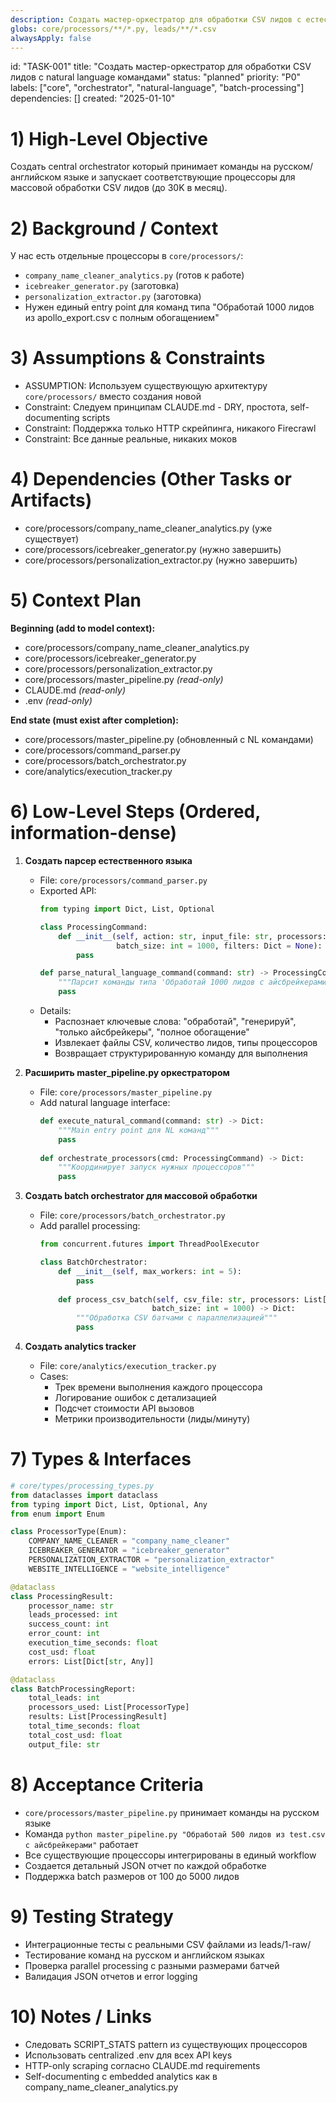 ```yaml
---
description: Создать мастер-оркестратор для обработки CSV лидов с естественным языком
globs: core/processors/**/*.py, leads/**/*.csv
alwaysApply: false
---
```


id: "TASK-001"
title: "Создать мастер-оркестратор для обработки CSV лидов с natural language командами"
status: "planned"
priority: "P0"
labels: ["core", "orchestrator", "natural-language", "batch-processing"]
dependencies: []
created: "2025-01-10"

# 1) High-Level Objective

Создать central orchestrator который принимает команды на русском/английском языке и запускает соответствующие процессоры для массовой обработки CSV лидов (до 30K в месяц).

# 2) Background / Context

У нас есть отдельные процессоры в `core/processors/`:
- `company_name_cleaner_analytics.py` (готов к работе)
- `icebreaker_generator.py` (заготовка)
- `personalization_extractor.py` (заготовка)
- Нужен единый entry point для команд типа "Обработай 1000 лидов из apollo_export.csv с полным обогащением"

# 3) Assumptions & Constraints

- ASSUMPTION: Используем существующую архитектуру `core/processors/` вместо создания новой
- Constraint: Следуем принципам CLAUDE.md - DRY, простота, self-documenting scripts
- Constraint: Поддержка только HTTP скрейпинга, никакого Firecrawl
- Constraint: Все данные реальные, никаких моков

# 4) Dependencies (Other Tasks or Artifacts)

- core/processors/company_name_cleaner_analytics.py (уже существует)
- core/processors/icebreaker_generator.py (нужно завершить)
- core/processors/personalization_extractor.py (нужно завершить)

# 5) Context Plan

**Beginning (add to model context):**

- core/processors/company_name_cleaner_analytics.py
- core/processors/icebreaker_generator.py
- core/processors/personalization_extractor.py 
- core/processors/master_pipeline.py _(read-only)_
- CLAUDE.md _(read-only)_
- .env _(read-only)_

**End state (must exist after completion):**

- core/processors/master_pipeline.py (обновленный с NL командами)
- core/processors/command_parser.py
- core/processors/batch_orchestrator.py
- core/analytics/execution_tracker.py

# 6) Low-Level Steps (Ordered, information-dense)

1. **Создать парсер естественного языка**

   - File: `core/processors/command_parser.py`
   - Exported API:
     ```python
     from typing import Dict, List, Optional
     
     class ProcessingCommand:
         def __init__(self, action: str, input_file: str, processors: List[str], 
                      batch_size: int = 1000, filters: Dict = None):
             pass
     
     def parse_natural_language_command(command: str) -> ProcessingCommand:
         """Парсит команды типа 'Обработай 1000 лидов с айсбрейкерами'"""
         pass
     ```
   - Details:
     - Распознает ключевые слова: "обработай", "генерируй", "только айсбрейкеры", "полное обогащение"
     - Извлекает файлы CSV, количество лидов, типы процессоров
     - Возвращает структурированную команду для выполнения

2. **Расширить master_pipeline.py оркестратором**

   - File: `core/processors/master_pipeline.py`
   - Add natural language interface:
     ```python
     def execute_natural_command(command: str) -> Dict:
         """Main entry point для NL команд"""
         pass
         
     def orchestrate_processors(cmd: ProcessingCommand) -> Dict:
         """Координирует запуск нужных процессоров"""
         pass
     ```

3. **Создать batch orchestrator для массовой обработки**

   - File: `core/processors/batch_orchestrator.py`
   - Add parallel processing:
     ```python
     from concurrent.futures import ThreadPoolExecutor
     
     class BatchOrchestrator:
         def __init__(self, max_workers: int = 5):
             pass
             
         def process_csv_batch(self, csv_file: str, processors: List[str], 
                              batch_size: int = 1000) -> Dict:
             """Обработка CSV батчами с параллелизацией"""
             pass
     ```

4. **Создать analytics tracker**
   - File: `core/analytics/execution_tracker.py`
   - Cases:
     - Трек времени выполнения каждого процессора
     - Логирование ошибок с детализацией
     - Подсчет стоимости API вызовов
     - Метрики производительности (лиды/минуту)

# 7) Types & Interfaces

```python
# core/types/processing_types.py
from dataclasses import dataclass
from typing import Dict, List, Optional, Any
from enum import Enum

class ProcessorType(Enum):
    COMPANY_NAME_CLEANER = "company_name_cleaner"
    ICEBREAKER_GENERATOR = "icebreaker_generator"  
    PERSONALIZATION_EXTRACTOR = "personalization_extractor"
    WEBSITE_INTELLIGENCE = "website_intelligence"

@dataclass
class ProcessingResult:
    processor_name: str
    leads_processed: int
    success_count: int
    error_count: int
    execution_time_seconds: float
    cost_usd: float
    errors: List[Dict[str, Any]]

@dataclass
class BatchProcessingReport:
    total_leads: int
    processors_used: List[ProcessorType]
    results: List[ProcessingResult]
    total_time_seconds: float
    total_cost_usd: float
    output_file: str
```

# 8) Acceptance Criteria

- `core/processors/master_pipeline.py` принимает команды на русском языке
- Команда `python master_pipeline.py "Обработай 500 лидов из test.csv с айсбрейкерами"` работает
- Все существующие процессоры интегрированы в единый workflow
- Создается детальный JSON отчет по каждой обработке
- Поддержка batch размеров от 100 до 5000 лидов

# 9) Testing Strategy

- Интеграционные тесты с реальными CSV файлами из leads/1-raw/
- Тестирование команд на русском и английском языках
- Проверка parallel processing с разными размерами батчей
- Валидация JSON отчетов и error logging

# 10) Notes / Links

- Следовать SCRIPT_STATS pattern из существующих процессоров
- Использовать centralized .env для всех API keys  
- HTTP-only scraping согласно CLAUDE.md requirements
- Self-documenting с embedded analytics как в company_name_cleaner_analytics.py